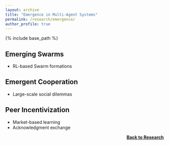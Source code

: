 ```yaml
---
layout: archive
title: "Emergence in Multi-Agent Systems"
permalink: /research/emergence/
author_profile: true
---
```


{% include base_path %}

## Emerging Swarms
- RL-based Swarm formations

## Emergent Cooperation
- Large-scale social dilemmas

## Peer Incentivization
- Market-based learning
- Acknowledgment exchange

<div style="float: right;">
    <a href="https://thomyphan.github.io/research/"><strong>Back to Research</strong></a>
</div>